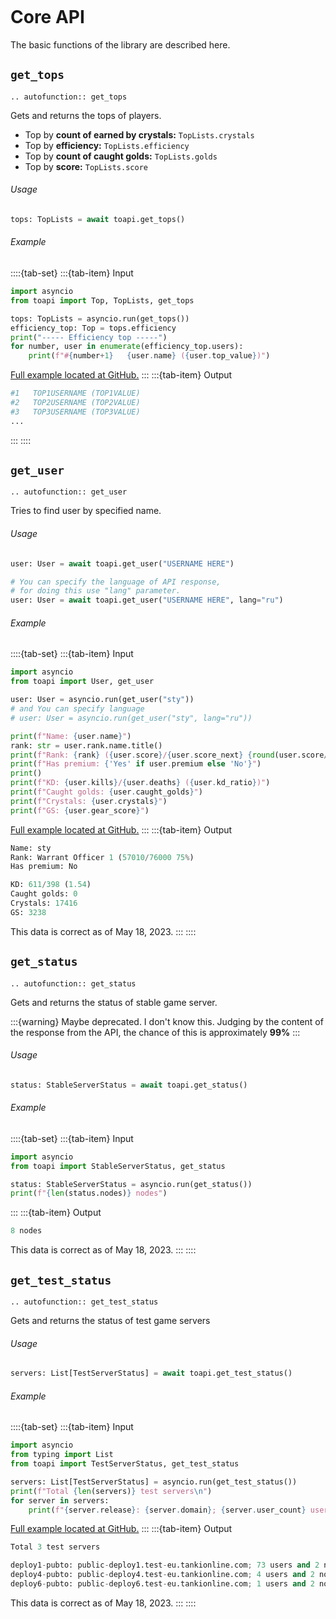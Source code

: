 ```{currentmodule} toapi
```

# Core API
The basic functions of the library are described here.

## ``get_tops``
```{eval-rst}
.. autofunction:: get_tops
```

Gets and returns the tops of players.
- Top by **count of earned by crystals:** ``TopLists.crystals``
- Top by **efficiency:** ``TopLists.efficiency``
- Top by **count of caught golds:** ``TopLists.golds``
- Top by **score:** ``TopLists.score``

<h6>Usage</h6>

```py
tops: TopLists = await toapi.get_tops()
```

<h6>Example</h6>

::::{tab-set}
:::{tab-item} Input
```py
import asyncio
from toapi import Top, TopLists, get_tops

tops: TopLists = asyncio.run(get_tops())
efficiency_top: Top = tops.efficiency
print("----- Efficiency top -----")
for number, user in enumerate(efficiency_top.users):
    print(f"#{number+1}   {user.name} ({user.top_value})")
```

[Full example located at GitHub.](https://github.com/stngularity/tankioapi/blob/main/examples/top.py)
:::
:::{tab-item} Output

```py
#1   TOP1USERNAME (TOP1VALUE)
#2   TOP2USERNAME (TOP2VALUE)
#3   TOP3USERNAME (TOP3VALUE)
...
```
:::
::::

## ``get_user``
```{eval-rst}
.. autofunction:: get_user
```

Tries to find user by specified name.

<h6>Usage</h6>

```py
user: User = await toapi.get_user("USERNAME HERE")

# You can specify the language of API response,
# for doing this use "lang" parameter.
user: User = await toapi.get_user("USERNAME HERE", lang="ru")
```

<h6>Example</h6>

::::{tab-set}
:::{tab-item} Input
```py
import asyncio
from toapi import User, get_user

user: User = asyncio.run(get_user("sty"))
# and You can specify language
# user: User = asyncio.run(get_user("sty", lang="ru"))

print(f"Name: {user.name}")
rank: str = user.rank.name.title()
print(f"Rank: {rank} ({user.score}/{user.score_next} {round(user.score/user.score_next*100)}%)")
print(f"Has premium: {'Yes' if user.premium else 'No'}")
print()
print(f"KD: {user.kills}/{user.deaths} ({user.kd_ratio})")
print(f"Caught golds: {user.caught_golds}")
print(f"Crystals: {user.crystals}")
print(f"GS: {user.gear_score}")
```

[Full example located at GitHub.](https://github.com/stngularity/tankioapi/blob/main/examples/user_info.py)
:::
:::{tab-item} Output

```py
Name: sty
Rank: Warrant Officer 1 (57010/76000 75%)
Has premium: No

KD: 611/398 (1.54)
Caught golds: 0
Crystals: 17416
GS: 3238
```

This data is correct as of May 18, 2023.
:::
::::

## ``get_status``
```{eval-rst}
.. autofunction:: get_status
```

Gets and returns the status of stable game server.

:::{warning}
Maybe deprecated. I don't know this. Judging by the content of the response from the
API, the chance of this is approximately **99%**
:::

<h6>Usage</h6>

```py
status: StableServerStatus = await toapi.get_status()
```

<h6>Example</h6>

::::{tab-set}
:::{tab-item} Input
```py
import asyncio
from toapi import StableServerStatus, get_status

status: StableServerStatus = asyncio.run(get_status())
print(f"{len(status.nodes)} nodes")
```
:::
:::{tab-item} Output

```py
8 nodes
```

This data is correct as of May 18, 2023.
:::
::::

## ``get_test_status``
```{eval-rst}
.. autofunction:: get_test_status
```

Gets and returns the status of test game servers

<h6>Usage</h6>

```py
servers: List[TestServerStatus] = await toapi.get_test_status()
```

<h6>Example</h6>

::::{tab-set}
:::{tab-item} Input
```py
import asyncio
from typing import List
from toapi import TestServerStatus, get_test_status

servers: List[TestServerStatus] = asyncio.run(get_test_status())
print(f"Total {len(servers)} test servers\n")
for server in servers:
    print(f"{server.release}: {server.domain}; {server.user_count} users and {len(server.nodes)} nodes")
```

[Full example located at GitHub.](https://github.com/stngularity/tankioapi/blob/main/examples/test_server_info.py)
:::
:::{tab-item} Output

```py
Total 3 test servers

deploy1-pubto: public-deploy1.test-eu.tankionline.com; 73 users and 2 nodes
deploy4-pubto: public-deploy4.test-eu.tankionline.com; 4 users and 2 nodes 
deploy6-pubto: public-deploy6.test-eu.tankionline.com; 1 users and 2 nodes 
```

This data is correct as of May 18, 2023.
:::
::::